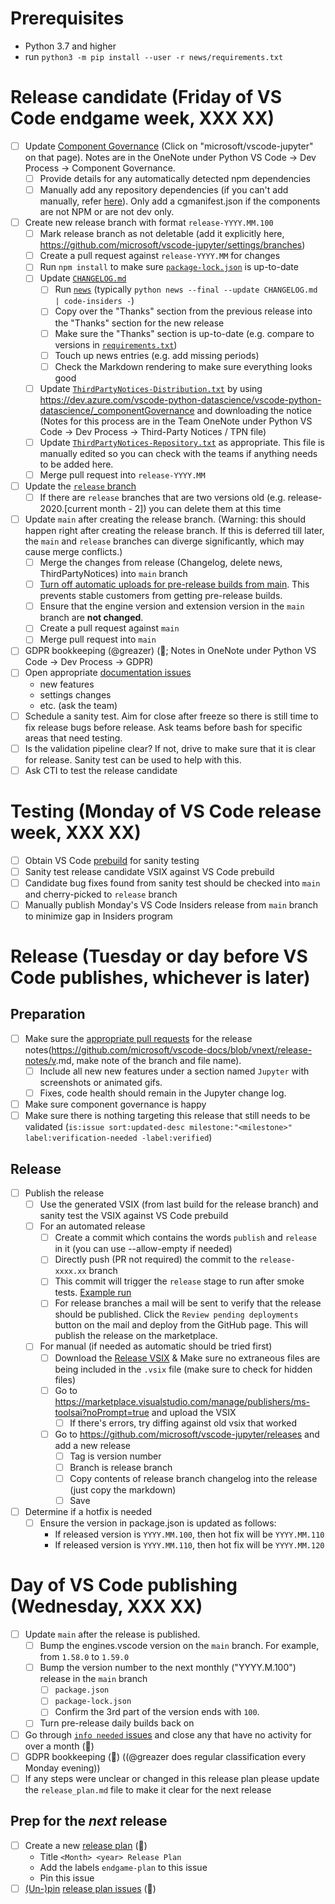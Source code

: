 # Prerequisites

-   Python 3.7 and higher
-   run `python3 -m pip install --user -r news/requirements.txt`

# Release candidate (Friday of VS Code endgame week, XXX XX)

-   [ ] Update [Component Governance](https://dev.azure.com/vscode-python-datascience/vscode-python-datascience/_componentGovernance) (Click on "microsoft/vscode-jupyter" on that page). Notes are in the OneNote under Python VS Code -> Dev Process -> Component Governance.
    -   [ ] Provide details for any automatically detected npm dependencies
    -   [ ] Manually add any repository dependencies (if you can't add manually, refer [here](https://docs.opensource.microsoft.com/tools/cg/features/cgmanifest/)). Only add a cgmanifest.json if the components are not NPM or are not dev only.
-   [ ] Create new release branch with format `release-YYYY.MM.100`
    -   [ ] Mark release branch as not deletable (add it explicitly here, https://github.com/microsoft/vscode-jupyter/settings/branches)
    -   [ ] Create a pull request against `release-YYYY.MM` for changes
    -   [ ] Run `npm install` to make sure [`package-lock.json`](https://github.com/Microsoft/vscode-jupyter/blob/main/package.json) is up-to-date
    -   [ ] Update [`CHANGELOG.md`](https://github.com/Microsoft/vscode-jupyter/blob/main/CHANGELOG.md)
        -   [ ] Run [`news`](https://github.com/Microsoft/vscode-jupyter/tree/main/news) (typically `python news --final --update CHANGELOG.md | code-insiders -`)
        -   [ ] Copy over the "Thanks" section from the previous release into the "Thanks" section for the new release
        -   [ ] Make sure the "Thanks" section is up-to-date (e.g. compare to versions in [`requirements.txt`](https://github.com/microsoft/vscode-jupyter/blob/main/requirements.txt))
        -   [ ] Touch up news entries (e.g. add missing periods)
        -   [ ] Check the Markdown rendering to make sure everything looks good
    -   [ ] Update [`ThirdPartyNotices-Distribution.txt`](https://github.com/Microsoft/vscode-jupyter/blob/main/ThirdPartyNotices-Distribution.txt) by using https://dev.azure.com/vscode-python-datascience/vscode-python-datascience/_componentGovernance and downloading the notice (Notes for this process are in the Team OneNote under Python VS Code -> Dev Process -> Third-Party Notices / TPN file)
    -   [ ] Update [`ThirdPartyNotices-Repository.txt`](https://github.com/Microsoft/vscode-jupyter/blob/main/ThirdPartyNotices-Repository.txt) as appropriate. This file is manually edited so you can check with the teams if anything needs to be added here.
    -   [ ] Merge pull request into `release-YYYY.MM`
-   [ ] Update the [`release` branch](https://github.com/microsoft/vscode-jupyter/branches)
    -   [ ] If there are `release` branches that are two versions old (e.g. release-2020.[current month - 2]) you can delete them at this time
-   [ ] Update `main` after creating the release branch. (Warning: this should happen right after creating the release branch. If this is deferred till later, the `main` and `release` branches can diverge significantly, which may cause merge conflicts.)
    -   [ ] Merge the changes from release (Changelog, delete news, ThirdPartyNotices) into `main` branch
    -   [ ] [Turn off automatic uploads for pre-release builds from main](https://github.com/microsoft/vscode-jupyter/blob/f05fedf399d34684b408245ba27bc29aa25c13f6/.github/workflows/build-test.yml#L73). This prevents stable customers from getting pre-release builds.
    -   [ ] Ensure that the engine version and extension version in the `main` branch are **not changed**.
    -   [ ] Create a pull request against `main`
    -   [ ] Merge pull request into `main`
-   [ ] GDPR bookkeeping (@greazer) (🤖; Notes in OneNote under Python VS Code -> Dev Process -> GDPR)
-   [ ] Open appropriate [documentation issues](https://github.com/microsoft/vscode-docs/issues?q=is%3Aissue+is%3Aopen+label%3Apython)
    -   new features
    -   settings changes
    -   etc. (ask the team)
-   [ ] Schedule a sanity test. Aim for close after freeze so there is still time to fix release bugs before release. Ask teams before bash for specific areas that need testing.
-   [ ] Is the validation pipeline clear? If not, drive to make sure that it is clear for release. Sanity test can be used to help with this.
-   [ ] Ask CTI to test the release candidate

# Testing (Monday of VS Code release week, XXX XX)

-  [ ] Obtain VS Code [prebuild](https://builds.code.visualstudio.com/builds/stable) for sanity testing
-  [ ] Sanity test release candidate VSIX against VS Code prebuild
-  [ ] Candidate bug fixes found from sanity test should be checked into `main` and cherry-picked to `release` branch
-  [ ] Manually publish Monday's VS Code Insiders release from `main` branch to minimize gap in Insiders program

# Release (Tuesday or day before VS Code publishes, whichever is later)

## Preparation

-   [ ] Make sure the [appropriate pull requests](https://github.com/microsoft/vscode-docs/pulls) for the release notes(https://github.com/microsoft/vscode-docs/blob/vnext/release-notes/v<vscode version>.md, make note of the branch and file name).
    - [ ] Include all new new features under a section named `Jupyter` with screenshots or animated gifs.
    - [ ] Fixes, code health should remain in the Jupyter change log.
-   [ ] Make sure component governance is happy
-   [ ] Make sure there is nothing targeting this release that still needs to be validated
        (`is:issue sort:updated-desc milestone:"<milestone>" label:verification-needed -label:verified`)

## Release

-   [ ] Publish the release
    -   [ ] Use the generated VSIX (from last build for the release branch) and sanity test the VSIX against VS Code prebuild
    -   [ ] For an automated release
        -   [ ] Create a commit which contains the words `publish` and `release` in it (you can use --allow-empty if needed)
        -   [ ] Directly push (PR not required) the commit to the `release-xxxx.xx` branch
        -   [ ] This commit will trigger the `release` stage to run after smoke tests. [Example run](https://github.com/microsoft/vscode-jupyter/actions/runs/702919634)
        -   [ ] For release branches a mail will be sent to verify that the release should be published. Click the `Review pending deployments` button on the mail and deploy from the GitHub page. This will publish the release on the marketplace.
    -   [ ] For manual (if needed as automatic should be tried first)
        -   [ ] Download the [Release VSIX](https://pvsc.blob.core.windows.net/extension-builds-jupyter/ms-toolsai-jupyter-release.vsix) & Make sure no extraneous files are being included in the `.vsix` file (make sure to check for hidden files)
        -   [ ] Go to https://marketplace.visualstudio.com/manage/publishers/ms-toolsai?noPrompt=true and upload the VSIX
            -   [ ] If there's errors, try diffing against old vsix that worked
        -   [ ] Go to https://github.com/microsoft/vscode-jupyter/releases and add a new release
            -   [ ] Tag is version number
            -   [ ] Branch is release branch
            -   [ ] Copy contents of release branch changelog into the release (just copy the markdown)
            -   [ ] Save
-   [ ] Determine if a hotfix is needed
    -   [ ] Ensure the version in package.json is updated as follows:
        * If released version is `YYYY.MM.100`, then hot fix will be `YYYY.MM.110`
        * If released version is `YYYY.MM.110`, then hot fix will be `YYYY.MM.120`

# Day of VS Code publishing (Wednesday, XXX XX)
-   [ ] Update `main` after the release is published.
    -   [ ] Bump the engines.vscode version on the `main` branch. For example, from `1.58.0` to `1.59.0`
    -   [ ] Bump the version number to the next monthly ("YYYY.M.100") release in the `main` branch
        -   [ ] `package.json`
        -   [ ] `package-lock.json`
        -   [ ] Confirm the 3rd part of the version ends with `100`.
    -   [ ] Turn pre-release daily builds back on
-   [ ] Go through [`info needed` issues](https://github.com/Microsoft/vscode-jupyter/issues?q=is%3Aopen+sort%3Aupdated-asc+label%3Ainfo-needed) and close any that have no activity for over a month (🤖)
-   [ ] GDPR bookkeeping (🤖) ((@greazer does regular classification every Monday evening))
-   [ ] If any steps were unclear or changed in this release plan please update the `release_plan.md` file to make it clear for the next release

## Prep for the _next_ release

-   [ ] Create a new [release plan](https://raw.githubusercontent.com/microsoft/vscode-jupyter/main/.github/release_plan.md) (🤖)
    * Title `<Month> <year> Release Plan`
    * Add the labels `endgame-plan` to this issue
    * Pin this issue
-   [ ] [(Un-)pin](https://help.github.com/en/articles/pinning-an-issue-to-your-repository) [release plan issues](https://github.com/Microsoft/vscode-jupyter/labels/release%20plan) (🤖)
